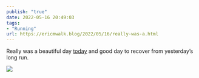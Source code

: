 ```yaml
---
publish: "true"
date: 2022-05-16 20:49:03
tags:
- "Running"
url: https://ericmwalk.blog/2022/05/16/really-was-a.html
---
```

Really was a beautiful day [today](http://www.strava.com/activities/7152578400) and good day to recover from yesterday’s long run.



![](https://ericmwalk.blog/uploads/2022/2920c39cec.jpg)